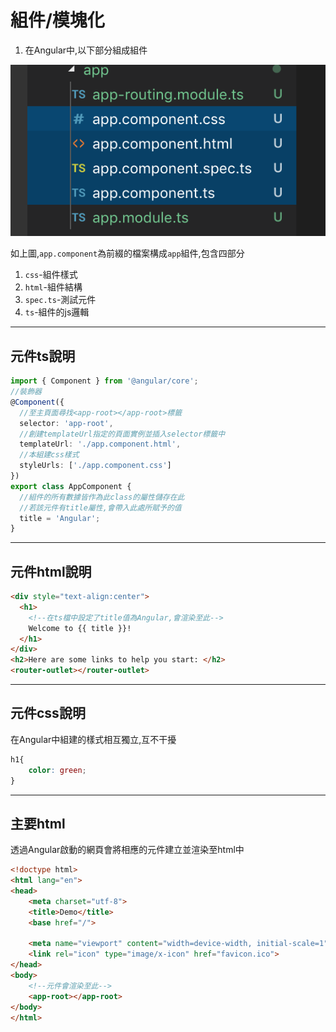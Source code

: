 # 組件/模塊化
1. 在Angular中,以下部分組成組件

![model](../imgs/model.png)

如上圖,`app.component`為前綴的檔案構成`app`組件,包含四部分
1. `css`-組件樣式
2. `html`-組件結構
3. `spec.ts`-測試元件
4. `ts`-組件的js邏輯
***
## 元件ts說明
```ts
import { Component } from '@angular/core';
//裝飾器
@Component({
  //至主頁面尋找<app-root></app-root>標籤
  selector: 'app-root',
  //創建templateUrl指定的頁面實例並插入selector標籤中
  templateUrl: './app.component.html',
  //本組建css樣式
  styleUrls: ['./app.component.css']
})
export class AppComponent {
  //組件的所有數據皆作為此class的屬性儲存在此
  //若該元件有title屬性,會帶入此處所賦予的值
  title = 'Angular';
}
```
***
## 元件html說明
```html
<div style="text-align:center">
  <h1>
    <!--在ts檔中設定了title值為Angular,會渲染至此-->
    Welcome to {{ title }}!
  </h1>
</div>
<h2>Here are some links to help you start: </h2>
<router-outlet></router-outlet>
```
***
## 元件css說明
在Angular中組建的樣式相互獨立,互不干擾
```css
h1{
    color: green;
}
```
***
## 主要html
透過Angular啟動的網頁會將相應的元件建立並渲染至html中
```html
<!doctype html>
<html lang="en">
<head>
    <meta charset="utf-8">
    <title>Demo</title>
    <base href="/">

    <meta name="viewport" content="width=device-width, initial-scale=1">
    <link rel="icon" type="image/x-icon" href="favicon.ico">
</head>
<body>
    <!--元件會渲染至此-->
    <app-root></app-root>
</body>
</html>

```
